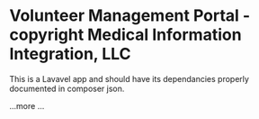 Volunteer Management Portal - copyright Medical Information Integration, LLC
============================================================================

This is a Lavavel app and should have its dependancies properly documented in composer json.

...more ...

